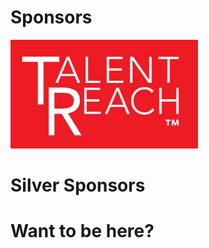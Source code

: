# Sponsors

<img src="images/talentreach.jpg" style="border: none;background-color:white;"  width="300px"/></br>


# Silver Sponsors
<div>
<h1>Want to be here?</h1>
</div>
